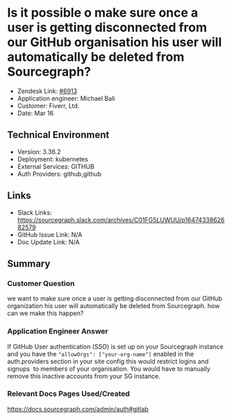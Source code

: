 
# Is it possible o make sure once a user is getting disconnected from our GitHub organisation his user will automatically be deleted from Sourcegraph? <!-- Ticket Title  Hint: include keywords to make it searchable -->

- Zendesk Link: [#6913](https://sourcegraph.zendesk.com/agent/tickets/6913)
- Application engineer: Michael Bali
- Customer: Fiverr, Ltd. <!-- Redact if this contains personally identifying information -->
- Date: Mar 16

<!-- Data populated from integration, speak to Ben Gordon or Michael Bali if not working -->
<!-- During Internal team trial, fill missing data manually (we are waiting for all data to sync) -->

## Technical Environment
- Version: 3.36.2​
- Deployment: kubernetes
- External Services: GITHUB
- Auth Providers: github,github


## Links
<!-- Data for application engineer manual entry -->
- Slack Links: https://sourcegraph.slack.com/archives/C01FG5LUWUU/p1647433862682579
- GitHub Issue Link: N/A
- Doc Update Link: N/A

## Summary
### Customer Question
we want to make sure once a user is getting disconnected from our GitHub organization his user will automatically be deleted from Sourcegraph. how can we make this happen?

### Application Engineer Answer
If GitHub User authentication (SSO) is set up on your Sourcegraph instance and you have the ` "allowOrgs": ["your-org-name"] ` enabled in the auth.providers section in your site config this would restrict logins and signups  to members of your organisation. You would have to manually remove this inactive accounts from your SG instance.

### Relevant Docs Pages Used/Created
https://docs.sourcegraph.com/admin/auth#gitlab
<!-- Once complete, upload a copy to https://github.com/sourcegraph/support-tools-internal/tree/main/resolved-tickets as a .md file -->
<!-- Name the file 6913.md -->
